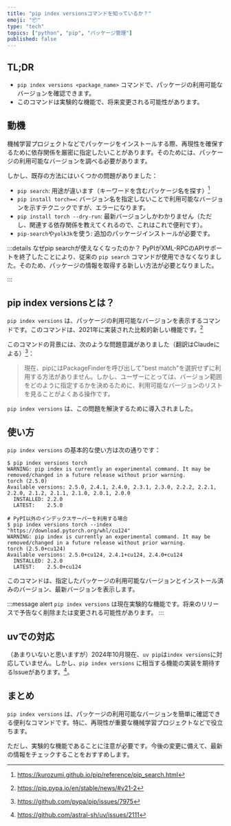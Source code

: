 ```yaml
---
title: "pip index versionsコマンドを知っているか？"
emoji: "📦"
type: "tech"
topics: ["python", "pip", "パッケージ管理"]
published: false
---
```


## TL;DR

- `pip index versions <package_name>` コマンドで、パッケージの利用可能なバージョンを確認できます。
- このコマンドは実験的な機能で、将来変更される可能性があります。

## 動機

機械学習プロジェクトなどでパッケージをインストールする際、再現性を確保するために依存関係を厳密に指定したいことがあります。そのためには、パッケージの利用可能なバージョンを調べる必要があります。

しかし、既存の方法にはいくつかの問題がありました：

- `pip search`: 用途が違います（キーワードを含むパッケージ名を探す）[^pip_reference_search]
- `pip install torch==`: バージョン名を指定しないことで利用可能なバージョンを示すテクニックですが、エラーになります。
- `pip install torch --dry-run`: 最新バージョンしかわかりません（ただし、関連する依存関係を教えてくれるので、これはこれで便利です）。
- `pip-search`や`yolk3k`を使う: 追加のパッケージインストールが必要です。

[^pip_reference_search]: <https://kurozumi.github.io/pip/reference/pip_search.html>

:::details なぜpip searchが使えなくなったのか？
PyPIがXML-RPCのAPIサポートを終了したことにより、従来の `pip search` コマンドが使用できなくなりました。そのため、パッケージの情報を取得する新しい方法が必要となりました。
<!-- TODO: 資料が必要 -->
:::

## pip index versionsとは？

`pip index versions` は、パッケージの利用可能なバージョンを表示するコマンドです。このコマンドは、2021年に実装された比較的新しい機能です。[^pip_changelog_v21_2]

[^pip_changelog_v21_2]: <https://pip.pypa.io/en/stable/news/#v21-2>

このコマンドの背景には、次のような問題意識がありました（翻訳はClaudeによる）[^pip_issue_7975]：

> 現在、pipにはPackageFinderを呼び出して"best match"を選択せずに利用する方法がありません。しかし、ユーザーにとっては、バージョン範囲をどのように指定するかを決めるために、利用可能なバージョンのリストを見ることがよくある操作です。

[^pip_issue_7975]: <https://github.com/pypa/pip/issues/7975>

`pip index versions` は、この問題を解決するために導入されました。

## 使い方

`pip index versions` の基本的な使い方は次の通りです：

```shell
$ pip index versions torch
WARNING: pip index is currently an experimental command. It may be removed/changed in a future release without prior warning.
torch (2.5.0)
Available versions: 2.5.0, 2.4.1, 2.4.0, 2.3.1, 2.3.0, 2.2.2, 2.2.1, 2.2.0, 2.1.2, 2.1.1, 2.1.0, 2.0.1, 2.0.0
  INSTALLED: 2.2.0
  LATEST:    2.5.0

# PyPI以外のインデックスサーバーを利用する場合
$ pip index versions torch --index "https://download.pytorch.org/whl/cu124"
WARNING: pip index is currently an experimental command. It may be removed/changed in a future release without prior warning.
torch (2.5.0+cu124)
Available versions: 2.5.0+cu124, 2.4.1+cu124, 2.4.0+cu124
  INSTALLED: 2.2.0
  LATEST:    2.5.0+cu124
```

このコマンドは、指定したパッケージの利用可能なバージョンとインストール済みのバージョン、最新バージョンを表示します。

:::message alert
`pip index versions` は現在実験的な機能です。将来のリリースで予告なく削除または変更される可能性があります。
:::

## uvでの対応

（あまりいないと思いますが）2024年10月現在、`uv pip`は`index versions`に対応していません。しかし、`pip index versions` に相当する機能の実装を期待するIssueがあります。[^uv_issue_2111]。

[^uv_issue_2111]: <https://github.com/astral-sh/uv/issues/2111>

## まとめ

`pip index versions` は、パッケージの利用可能なバージョンを簡単に確認できる便利なコマンドです。特に、再現性が重要な機械学習プロジェクトなどで役立ちます。

ただし、実験的な機能であることに注意が必要です。今後の変更に備えて、最新の情報をチェックすることをおすすめします。

